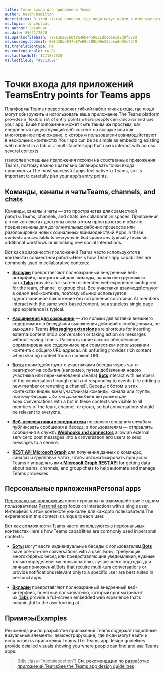 ```yaml
---
title: Точки входа для приложений Teams
author: heath-hamilton
description: В этой статье описано, где люди могут найти и использовать ваше приложение в Teams.
ms.topic: conceptual
ms.author: lajanuar
ms.date: 09/22/2020
ms.openlocfilehash: 72ce2620160f854bbe458821db01e91d2d9f62cd
ms.sourcegitcommit: 098d38dd947e87e69d289b99e807bea2d95c42f9
ms.translationtype: HT
ms.contentlocale: ru-RU
ms.lasthandoff: 12/18/2020
ms.locfileid: "49713629"
---
```

# <a name="entry-points-for-teams-apps"></a><span data-ttu-id="e0572-103">Точки входа для приложений Teams</span><span class="sxs-lookup"><span data-stu-id="e0572-103">Entry points for Teams apps</span></span>

<span data-ttu-id="e0572-104">Платформа Teams предоставляет гибкий набор точек входа, где люди могут обнаружить и использовать ваше приложение.</span><span class="sxs-lookup"><span data-stu-id="e0572-104">The Teams platform provides a flexible set of entry points where people can discover and use your app.</span></span> <span data-ttu-id="e0572-105">Ваше приложение может быть таким же простым, как внедренный существующий веб-контент на вкладке или как многогранное приложение, с которым пользователи взаимодействуют в нескольких контекстах.</span><span class="sxs-lookup"><span data-stu-id="e0572-105">Your app can be as simple as embedding existing web content in a tab or a multi-faceted app that users interact with across several contexts.</span></span>

<span data-ttu-id="e0572-106">Наиболее успешные приложения похожи на собственные приложения Teams, поэтому важно тщательно спланировать точки входа приложения.</span><span class="sxs-lookup"><span data-stu-id="e0572-106">The most successful apps feel native to Teams, so it's important to carefully plan your app's entry points.</span></span>

## <a name="teams-channels-and-chats"></a><span data-ttu-id="e0572-107">Команды, каналы и чаты</span><span class="sxs-lookup"><span data-stu-id="e0572-107">Teams, channels, and chats</span></span>

<span data-ttu-id="e0572-108">Команды, каналы и чаты — это пространства для совместной работы.</span><span class="sxs-lookup"><span data-stu-id="e0572-108">Teams, channels, and chats are collaboration spaces.</span></span> <span data-ttu-id="e0572-109">Приложения в этих контекстах доступны всем в этом пространстве и обычно предназначены для дополнительных рабочих процессов или разблокировки новых социальных взаимодействий.</span><span class="sxs-lookup"><span data-stu-id="e0572-109">Apps in these contexts are available to everyone in that space and typically focus on additional workflows or unlocking new social interactions.</span></span>

<span data-ttu-id="e0572-110">Вот как возможности приложений Teams часто используются в контекстах совместной работы:</span><span class="sxs-lookup"><span data-stu-id="e0572-110">Here's how Teams app capabilities are commonly used in collaborative contexts:</span></span>

* <span data-ttu-id="e0572-111">[**Вкладки**](~/tabs/what-are-tabs.md) предоставляют полноэкранный внедренный веб-интерфейс, настроенный для команды, канала или группового чата.</span><span class="sxs-lookup"><span data-stu-id="e0572-111">[**Tabs**](~/tabs/what-are-tabs.md) provide a full-screen embedded web experience configured for the team, channel, or group chat.</span></span> <span data-ttu-id="e0572-112">Все участники взаимодействуют в одном веб-контенте, поэтому обычно используется одностраничное приложение без сохранения состояния.</span><span class="sxs-lookup"><span data-stu-id="e0572-112">All members interact with the same web-based content, so a stateless single page app experience is typical.</span></span>

* <span data-ttu-id="e0572-113">[**Расширения для сообщений**](~/messaging-extensions/what-are-messaging-extensions.md) — это ярлыки для вставки внешнего содержимого в беседу или выполнения действий с сообщениями, не выходя из Teams.</span><span class="sxs-lookup"><span data-stu-id="e0572-113">[**Messaging extensions**](~/messaging-extensions/what-are-messaging-extensions.md) are shortcuts for inserting external content into a conversation or taking action on messages without leaving Teams.</span></span> <span data-ttu-id="e0572-114">Развертывание ссылок обеспечивает форматированное содержимое при совместном использовании контента с общего URL-адреса.</span><span class="sxs-lookup"><span data-stu-id="e0572-114">Link unfurling provides rich content when sharing content from a common URL.</span></span>

* <span data-ttu-id="e0572-115">[**Боты**](~/bots/what-are-bots.md) взаимодействуют с участниками беседы через чат и реагируют на события (например, путем добавления нового участника или переименования канала).</span><span class="sxs-lookup"><span data-stu-id="e0572-115">[**Bots**](~/bots/what-are-bots.md) interact with members of the conversation through chat and responding to events (like adding a new member or renaming a channel).</span></span> <span data-ttu-id="e0572-116">Беседы с ботом в этих контекстах видны всем участникам команды, канала или группы, поэтому беседы с ботом должны быть актуальны для всех.</span><span class="sxs-lookup"><span data-stu-id="e0572-116">Conversations with a bot in these contexts are visible to all members of the team, channel, or group, so bot conversations should be relevant to everyone.</span></span>

* <span data-ttu-id="e0572-117">[**Веб-перехватчики и соединители**](~/webhooks-and-connectors/what-are-webhooks-and-connectors.md) позволяют внешним службам публиковать сообщения в беседе, а пользователям — отправлять сообщения в службу.</span><span class="sxs-lookup"><span data-stu-id="e0572-117">[**Webhooks and connectors**](~/webhooks-and-connectors/what-are-webhooks-and-connectors.md) allow an external service to post messages into a conversation and users to send messages to a service.</span></span>

* <span data-ttu-id="e0572-118">[**REST API Microsoft Graph**](https://docs.microsoft.com/graph/teams-concept-overview) для получения данных о командах, каналах и групповых чатах, чтобы автоматизировать процессы Teams и управлять ими.</span><span class="sxs-lookup"><span data-stu-id="e0572-118">[**Microsoft Graph REST API**](https://docs.microsoft.com/graph/teams-concept-overview) for getting data about teams, channels, and group chats to help automate and manage Teams processes.</span></span>

## <a name="personal-apps"></a><span data-ttu-id="e0572-119">Персональные приложения</span><span class="sxs-lookup"><span data-stu-id="e0572-119">Personal apps</span></span>

<span data-ttu-id="e0572-120">[Персональные приложения](~/concepts/design/personal-apps.md) ориентированы на взаимодействие с одним пользователем.</span><span class="sxs-lookup"><span data-stu-id="e0572-120">[Personal apps](~/concepts/design/personal-apps.md) focus on interactions with a single user.</span></span> <span data-ttu-id="e0572-121">Интерфейс в этом контексте уникален для каждого пользователя.</span><span class="sxs-lookup"><span data-stu-id="e0572-121">The experience in this context is unique to each user.</span></span>

<span data-ttu-id="e0572-122">Вот как возможности Teams часто используются в персональных контекстах:</span><span class="sxs-lookup"><span data-stu-id="e0572-122">Here's how Teams capabilities are commonly used in personal contexts:</span></span>

* <span data-ttu-id="e0572-123">[**Боты**](~/bots/what-are-bots.md) могут вести индивидуальные беседы с пользователем.</span><span class="sxs-lookup"><span data-stu-id="e0572-123">[**Bots**](~/bots/what-are-bots.md) have one-on-one conversations with a user.</span></span> <span data-ttu-id="e0572-124">Боты, требующие многоходовых бесед или предоставляющие уведомления, нужные только определенному пользователю, лучше всего подходят для личных приложений.</span><span class="sxs-lookup"><span data-stu-id="e0572-124">Bots that require multi-turn conversations or provide notifications relevant only to a specific user are best suited in personal apps.</span></span>

* <span data-ttu-id="e0572-125">[**Вкладки**](~/tabs/what-are-tabs.md) предоставляют полноэкранный внедренный веб-интерфейс, понятный пользователю, который просматривает их.</span><span class="sxs-lookup"><span data-stu-id="e0572-125">[**Tabs**](~/tabs/what-are-tabs.md) provide a full-screen embedded web experience that's meaningful to the user looking at it.</span></span>

## <a name="examples"></a><span data-ttu-id="e0572-126">Примеры</span><span class="sxs-lookup"><span data-stu-id="e0572-126">Examples</span></span>

<span data-ttu-id="e0572-127">Рекомендации по разработке приложений Teams содержат подробные визуальные элементы, демонстрирующие, где люди могут найти и использовать приложения Teams.</span><span class="sxs-lookup"><span data-stu-id="e0572-127">The Teams app design guidelines provide detailed visuals showing you where people can find and use Teams apps.</span></span>

> [!div class="nextstepaction"]
> [<span data-ttu-id="e0572-128">См. рекомендации по разработке приложений Teams</span><span class="sxs-lookup"><span data-stu-id="e0572-128">See the Teams app design guidelines</span></span>](../concepts/design/design-teams-app-overview.md)
